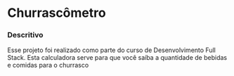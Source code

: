 # Churrascômetro

### Descritivo

Esse projeto foi realizado como parte do curso de Desenvolvimento Full Stack.
Esta calculadora serve para que você saíba a quantidade de bebidas e comidas para o churrasco
